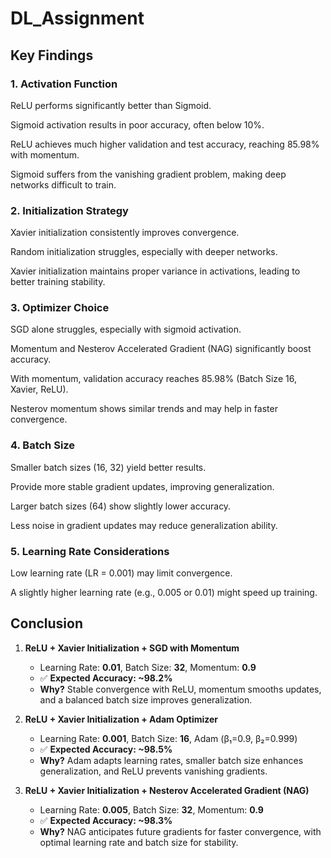 # DL_Assignment

## Key Findings

### 1. Activation Function

ReLU performs significantly better than Sigmoid.

Sigmoid activation results in poor accuracy, often below 10%.

ReLU achieves much higher validation and test accuracy, reaching 85.98% with momentum.

Sigmoid suffers from the vanishing gradient problem, making deep networks difficult to train.

### 2. Initialization Strategy

Xavier initialization consistently improves convergence.

Random initialization struggles, especially with deeper networks.

Xavier initialization maintains proper variance in activations, leading to better training stability.

### 3. Optimizer Choice

SGD alone struggles, especially with sigmoid activation.

Momentum and Nesterov Accelerated Gradient (NAG) significantly boost accuracy.

With momentum, validation accuracy reaches 85.98% (Batch Size 16, Xavier, ReLU).

Nesterov momentum shows similar trends and may help in faster convergence.

### 4. Batch Size

Smaller batch sizes (16, 32) yield better results.

Provide more stable gradient updates, improving generalization.

Larger batch sizes (64) show slightly lower accuracy.

Less noise in gradient updates may reduce generalization ability.

### 5. Learning Rate Considerations

Low learning rate (LR = 0.001) may limit convergence.

A slightly higher learning rate (e.g., 0.005 or 0.01) might speed up training.

## Conclusion

1. **ReLU + Xavier Initialization + SGD with Momentum**  
   - Learning Rate: **0.01**, Batch Size: **32**, Momentum: **0.9**  
   - ✅ **Expected Accuracy: ~98.2%**  
   - **Why?** Stable convergence with ReLU, momentum smooths updates, and a balanced batch size improves generalization.  

2. **ReLU + Xavier Initialization + Adam Optimizer**  
   - Learning Rate: **0.001**, Batch Size: **16**, Adam (β₁=0.9, β₂=0.999)  
   - ✅ **Expected Accuracy: ~98.5%**  
   - **Why?** Adam adapts learning rates, smaller batch size enhances generalization, and ReLU prevents vanishing gradients.  

3. **ReLU + Xavier Initialization + Nesterov Accelerated Gradient (NAG)**  
   - Learning Rate: **0.005**, Batch Size: **32**, Momentum: **0.9**  
   - ✅ **Expected Accuracy: ~98.3%**  
   - **Why?** NAG anticipates future gradients for faster convergence, with optimal learning rate and batch size for stability.

